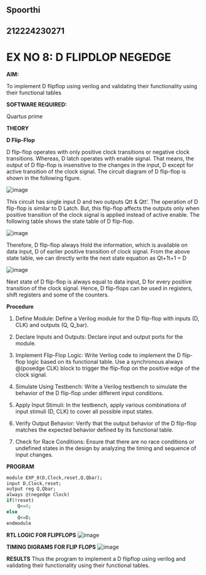 ## Spoorthi
## 212224230271

#  EX NO 8: D FLIPDLOP NEGEDGE

**AIM:**

To implement  D flipflop using verilog and validating their functionality using their functional tables

**SOFTWARE REQUIRED:**

Quartus prime

**THEORY**

**D Flip-Flop**

D flip-flop operates with only positive clock transitions or negative clock transitions. Whereas, D latch operates with enable signal. That means, the output of D flip-flop is insensitive to the changes in the input, D except for active transition of the clock signal. The circuit diagram of D flip-flop is shown in the following figure.

![image](https://github.com/naavaneetha/D-FLIPDLOP-NEGEDGE/assets/154305477/48c81fe8-bc3f-40e7-95e2-519fc155ad51)

This circuit has single input D and two outputs Qtt & Qtt’. The operation of D flip-flop is similar to D Latch. But, this flip-flop affects the outputs only when positive transition of the clock signal is applied instead of active enable. The following table shows the state table of D flip-flop.

![image](https://github.com/naavaneetha/D-FLIPDLOP-NEGEDGE/assets/154305477/e5f3fda7-68ec-4a3a-a0a4-cf6f9cc4ab55)

Therefore, D flip-flop always Hold the information, which is available on data input, D of earlier positive transition of clock signal. From the above state table, we can directly write the next state equation as Qt+1t+1 = D

![image](https://github.com/naavaneetha/D-FLIPDLOP-NEGEDGE/assets/154305477/8592c0d8-2917-4142-91b9-d6c30dd891d2)

Next state of D flip-flop is always equal to data input, D for every positive transition of the clock signal. Hence, D flip-flops can be used in registers, shift registers and some of the counters.

**Procedure**
1) Define Module: Define a Verilog module for the D flip-flop with inputs (D, CLK) and outputs (Q, Q_bar).

2) Declare Inputs and Outputs: Declare input and output ports for the module.

3) Implement Flip-Flop Logic: Write Verilog code to implement the D flip-flop logic based on its functional table. Use a synchronous always @(posedge CLK) block to trigger the flip-flop on the positive edge of the clock signal.

4) Simulate Using Testbench: Write a Verilog testbench to simulate the behavior of the D flip-flop under different input conditions.

5) Apply Input Stimuli: In the testbench, apply various combinations of input stimuli (D, CLK) to cover all possible input states.

6) Verify Output Behavior: Verify that the output behavior of the D flip-flop matches the expected behavior defined by its functional table.

7) Check for Race Conditions: Ensure that there are no race conditions or undefined states in the design by analyzing the timing and sequence of input changes.


**PROGRAM**
```vhdl
module EXP_8(D,Clock,reset,Q,Qbar);
input D,Clock,reset;
output reg Q,Qbar;
always @(negedge Clock)
if(!reset)
	Q<=0;
else
	Q<=D;
endmodule
```
**RTL LOGIC FOR FLIPFLOPS**
![image](https://github.com/user-attachments/assets/bfab645d-ba2c-4a43-ac4a-3578fd8010e3)


**TIMING DIGRAMS FOR FLIP FLOPS**
![image](https://github.com/user-attachments/assets/b9530869-0b1d-44c2-9ecf-6ac544466b20)


**RESULTS**
Thus the program to implement a D flipflop using verilog and validating their functionality using their functional tables.

